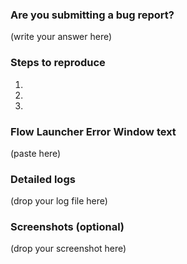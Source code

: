 <!-- 
     ===================================================
     DO NOT DELETE UNTIL YOU HAVE READ THE FIRST SECTION
     ===================================================

     To be able to help you we need enough information to find
     what is causing your issue. Please follow the instructions 
     and type the requested information where prompted. 
     
     ===================================================
     中文版说明，请仔细阅读并在填写后删除此说明段落，无效的反馈会被直接关闭
     ===================================================
     请遵循以下说明，提供我们所需要的信息来，这样我们才能找出导致你
     遇到的问题的原因，来更好的帮助你。
     如果可以的话，请附上一份英文的翻译（哪怕是直接使用谷歌翻译）
     请注意，无效的反馈（尤其是没有填写下面那些信息的反馈）会被直接关闭！
-->

### Are you submitting a bug report?

(write your answer here)

<!-- 
    If your answer is "Yes", please follow the instructions below. 
     
    If your answer is "No", you may delete everything below and then proceed
    to write your concern. 
    
    你是否是在提交一个bug（软件缺陷）？
    如果你的答案是『是的』，请继续回答下面的提问。
    如果你的答案是『不是』，你可以删除下面的一切，然后说出你的想法。
-->

<!--
     Some problems are known of and there are 
     already workarounds or existing issues.    

     Known problems for 1.3.183:
     We are aware of the following issues and the following workarounds exist:
     1. `System.NullReferenceException`: https://github.com/Wox-launcher/Wox/releases/tag/v1.3.475
     2. `System.UriFormatException`: delete your old theme file
     3. `System.Threading.Tasks.TaskCanceledException`: https://github.com/Wox-launcher/Wox/releases/tag/v1.3.475
     4. `System.AggregateException`: see https://github.com/Wox-launcher/Wox/issues/1777
     
     If none of them match your case, please continue. 
     
     已知问题及解决方案：（略，如果有任何问题请继续提问）
-->

### Steps to reproduce

<!--
     Write what steps you took in order for this problem to happen.
     If you do not provide any steps, we cannot replicate your problem
     and will not be able to help you. 

     复现问题的步骤：
     在此按顺序一步步说明在问题发生前你做了什么操作。
     如果你没法说明你的步骤，那么我们无法复现你的问题，也就无法帮助你了。
-->

1.
2.
3.

### Flow Launcher Error Window text
<!-- 
     Paste below the logs generated by the Flow.Launcher error reporter.

     请在此处粘贴 Flow Launcher 错误报告程序提供的日志。
-->

(paste here)


### Detailed logs
<!-- 
     Please also provide detailed logs. The latest log file
     can be found here: %APPDATA%\Flow.Launcher\Logs\version\<date>.txt
     Drag and drop that file below this comment.
     In some cases you can skip uploading the the logs, but the chances
     of us being able to solve the problem will be higher if you do. 

     详细日志：
     请在此处提供详细日志。你可以在这个目录找到最新的日志：
     %APPDATA%\Flow.Launcher\Logs\version\<date>.txt
     直接拖放文件到这个评论就可以上传（国内大部分地区可能需要翻墙才能上传，作为备选方案可以考虑直接在此粘贴文件内容）
-->

(drop your log file here)

### Screenshots (optional)
<!--
     If you think it will be helpful to provide a screenshot
     to better describe your problem, upload it below

     截图（可选）
     如果你认为截图能够有助于说明你的问题，请在下面上传它。
-->

(drop your screenshot here)

